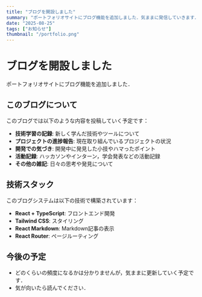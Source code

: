 ```yaml
---
title: "ブログを開設しました"
summary: "ポートフォリオサイトにブログ機能を追加しました．気ままに発信していきます．"
date: "2025-08-25"
tags: ["お知らせ"]
thumbnail: "/portfolio.png"
---
```


# ブログを開設しました

ポートフォリオサイトにブログ機能を追加しました．

## このブログについて

このブログでは以下のような内容を投稿していく予定です：

- **技術学習の記録**: 新しく学んだ技術やツールについて
- **プロジェクトの進捗報告**: 現在取り組んでいるプロジェクトの状況
- **開発での気づき**: 開発中に発見した小技やハマったポイント
- **活動記録**: ハッカソンやインターン，学会発表などの活動記録
- **その他の雑記**: 日々の思考や発見について

## 技術スタック

このブログシステムは以下の技術で構築されています：

- **React + TypeScript**: フロントエンド開発
- **Tailwind CSS**: スタイリング
- **React Markdown**: Markdown記事の表示
- **React Router**: ページルーティング

## 今後の予定
- どのくらいの頻度になるかは分かりませんが，気ままに更新していく予定です．
- 気が向いたら読んでください．
